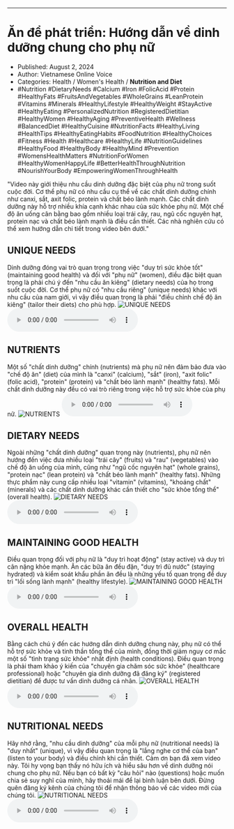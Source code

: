 
---

# Ăn để phát triển: Hướng dẫn về dinh dưỡng chung cho phụ nữ

- Published: August 2, 2024
- Author: Vietnamese Online Voice
- Categories: Health / Women's Health / **Nutrition and Diet**
- #Nutrition #DietaryNeeds #Calcium #Iron #FolicAcid #Protein #HealthyFats #FruitsAndVegetables #WholeGrains #LeanProtein #Vitamins #Minerals #HealthyLifestyle #HealthyWeight #StayActive #HealthyEating #PersonalizedNutrition #RegisteredDietitian #HealthyWomen #HealthyAging #PreventiveHealth #Wellness #BalancedDiet #HealthyCuisine #NutritionFacts #HealthyLiving #HealthTips #HealthyEatingHabits #FoodNutrition #HealthyChoices #Fitness #Health #Healthcare #HealthyLife #NutritionGuidelines #HealthyFood #HealthyBody #HealthyMind #Prevention #WomensHealthMatters #NutritionForWomen #HealthyWomenHappyLife #BetterHealthThroughNutrition #NourishYourBody #EmpoweringWomenThroughHealth

"Video này giới thiệu nhu cầu dinh dưỡng đặc biệt của phụ nữ trong suốt cuộc đời. Cơ thể phụ nữ có nhu cầu cụ thể về các chất dinh dưỡng chính như canxi, sắt, axit folic, protein và chất béo lành mạnh. Các chất dinh dưỡng này hỗ trợ nhiều khía cạnh khác nhau của sức khỏe phụ nữ. Một chế độ ăn uống cân bằng bao gồm nhiều loại trái cây, rau, ngũ cốc nguyên hạt, protein nạc và chất béo lành mạnh là điều cần thiết. Các nhà nghiên cứu có thể xem hướng dẫn chi tiết trong video bên dưới."


## UNIQUE NEEDS

Dinh dưỡng đóng vai trò quan trọng trong việc "duy trì sức khỏe tốt" (maintaining good health) và đối với "phụ nữ" (women), điều đặc biệt quan trọng là phải chú ý đến "nhu cầu ăn kiêng" (dietary needs) của họ trong suốt cuộc đời. Cơ thể phụ nữ có "nhu cầu riêng" (unique needs) khác với nhu cầu của nam giới, vì vậy điều quan trọng là phải "điều chỉnh chế độ ăn kiêng" (tailor their diets) cho phù hợp.
![UNIQUE NEEDS](https://http-archiver-apis-production-80.schnworks.com/storage/images/transitions/2024-08-02/transition-4432358373-Montserrat-Regular-512DA8.jpg)
<audio controls>
    <source src="https://http-archiver-apis-production-80.schnworks.com/storage/storage/audio/file-26272490301.mp3" type="audio/mpeg">
</audio>



## NUTRIENTS

Một số "chất dinh dưỡng" chính (nutrients) mà phụ nữ nên đảm bảo đưa vào "chế độ ăn" (diet) của mình là "canxi" (calcium), "sắt" (iron), "axit folic" (folic acid), "protein" (protein) và "chất béo lành mạnh" (healthy fats). Mỗi chất dinh dưỡng này đều có vai trò riêng trong việc hỗ trợ sức khỏe của phụ nữ.
![NUTRIENTS](https://http-archiver-apis-production-80.schnworks.com/storage/images/transitions/2024-08-02/transition-4262611808-Montserrat-SemiBold-004895.jpg)
<audio controls>
    <source src="https://http-archiver-apis-production-80.schnworks.com/storage/storage/audio/file-16537953733.mp3" type="audio/mpeg">
</audio>



## DIETARY NEEDS

Ngoài những "chất dinh dưỡng" quan trọng này (nutrients), phụ nữ nên hướng đến việc đưa nhiều loại "trái cây" (fruits) và "rau" (vegetables) vào chế độ ăn uống của mình, cũng như "ngũ cốc nguyên hạt" (whole grains), "protein nạc" (lean protein) và "chất béo lành mạnh" (healthy fats). Những thực phẩm này cung cấp nhiều loại "vitamin" (vitamins), "khoáng chất" (minerals) và các chất dinh dưỡng khác cần thiết cho "sức khỏe tổng thể" (overall health).
![DIETARY NEEDS](https://http-archiver-apis-production-80.schnworks.com/storage/images/transitions/2024-08-02/transition--34174940056-Montserrat-Bold-283593.jpg)
<audio controls>
    <source src="https://http-archiver-apis-production-80.schnworks.com/storage/storage/audio/file-2573852350.mp3" type="audio/mpeg">
</audio>



## MAINTAINING GOOD HEALTH

Điều quan trọng đối với phụ nữ là "duy trì hoạt động" (stay active) và duy trì cân nặng khỏe mạnh. Ăn các bữa ăn đều đặn, "duy trì đủ nước" (staying hydrated) và kiểm soát khẩu phần ăn đều là những yếu tố quan trọng để duy trì "lối sống lành mạnh" (healthy lifestyle).
![MAINTAINING GOOD HEALTH](https://http-archiver-apis-production-80.schnworks.com/storage/images/transitions/2024-08-02/transition--6113592843-Montserrat-ExtraBold-880E4F.jpg)
<audio controls>
    <source src="https://http-archiver-apis-production-80.schnworks.com/storage/storage/audio/file-24959050549.mp3" type="audio/mpeg">
</audio>



## OVERALL HEALTH

Bằng cách chú ý đến các hướng dẫn dinh dưỡng chung này, phụ nữ có thể hỗ trợ sức khỏe và tinh thần tổng thể của mình, đồng thời giảm nguy cơ mắc một số "tình trạng sức khỏe" nhất định (health conditions). Điều quan trọng là phải tham khảo ý kiến ​​của "chuyên gia chăm sóc sức khỏe" (healthcare professional) hoặc "chuyên gia dinh dưỡng đã đăng ký" (registered dietitian) để được tư vấn dinh dưỡng cá nhân.
![OVERALL HEALTH](https://http-archiver-apis-production-80.schnworks.com/storage/images/transitions/2024-08-02/transition-9151041213-Montserrat-SemiBold-1A237E.jpg)
<audio controls>
    <source src="https://http-archiver-apis-production-80.schnworks.com/storage/storage/audio/file-29766056029.mp3" type="audio/mpeg">
</audio>



## NUTRITIONAL NEEDS

Hãy nhớ rằng, "nhu cầu dinh dưỡng" của mỗi phụ nữ (nutritional needs) là "duy nhất" (unique), vì vậy điều quan trọng là "lắng nghe cơ thể của bạn" (listen to your body) và điều chỉnh khi cần thiết. Cảm ơn bạn đã xem video này. Tôi hy vọng bạn thấy nó hữu ích và hiểu sâu hơn về dinh dưỡng nói chung cho phụ nữ. Nếu bạn có bất kỳ "câu hỏi" nào (questions) hoặc muốn chia sẻ suy nghĩ của mình, hãy thoải mái để lại bình luận bên dưới. Đừng quên đăng ký kênh của chúng tôi để nhận thông báo về các video mới của chúng tôi.
![NUTRITIONAL NEEDS](https://http-archiver-apis-production-80.schnworks.com/storage/images/transitions/2024-08-02/transition--26696823774-Montserrat-Black-1A237E.jpg)
<audio controls>
    <source src="https://http-archiver-apis-production-80.schnworks.com/storage/storage/audio/file-7309739757.mp3" type="audio/mpeg">
</audio>

